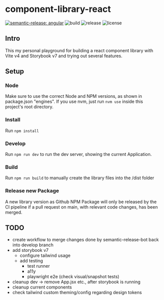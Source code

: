 # component-library-react
[![semantic-release: angular](https://img.shields.io/badge/semantic--release-angular-e10079?logo=semantic-release)](https://github.com/semantic-release/semantic-release)
![build](https://github.com/byjs-dev/component-library-react/actions/workflows/build-release-package.yml/badge.svg)
![release](https://img.shields.io/github/v/release/byjs-dev/component-library-react)
![license](https://img.shields.io/github/license/byjs-dev/component-library-react)

## Intro
This my personal playground for building a react component library with Vite v4 and Storybook v7 and trying out several features.

## Setup
### Node
Make sure to use the correct Node and NPM versions, as shown in package.json "engines".
If you use nvm, just run ```nvm use``` inside this project's root directory.

### Install
Run ```npm install```

### Develop
Run ```npm run dev``` to run the dev server, showing the current Application.

### Build
Run ```npm run build``` to manually create the library files into the /dist folder

### Release new Package
A new library version as Github NPM Package will only be released by the CI pipeline if a pull request on main, with relevant code changes, has been merged.

## TODO
* create workflow to merge changes done by semantic-release-bot back into develop branch
* add storybook v7 
  * configure tailwind usage
  * add testing
    * test runner 
    * a11y
    * playwright e2e (check visual/snapshot tests)
* cleanup dev -> remove App.jsx etc., after storybook is running
* cleanup current components
* check tailwind custom theming/config regarding design tokens
